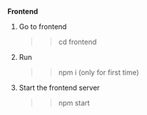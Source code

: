 <b>Frontend</b><br>
1. Go to frontend
   >> cd frontend
2. Run
   >>npm i (only for first time)
3. Start the frontend server
   >> npm start



 
